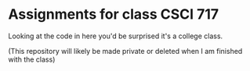 # Assignments for class CSCI 717

Looking at the code in here you'd be surprised it's a college class.

(This repository will likely be made private or deleted when I am finished with the class)